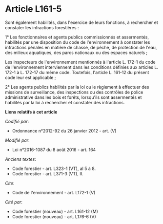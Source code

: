 # Article L161-5

Sont également habilités, dans l'exercice de leurs fonctions, à rechercher et constater les infractions forestières : 

1° Les fonctionnaires et agents publics commissionnés et assermentés, habilités par une disposition du code de
l'environnement à constater les infractions pénales en matière de chasse, de pêche, de protection de l'eau, des milieux
aquatiques, des parcs nationaux ou des espaces naturels ; 

Les inspecteurs de l'environnement mentionnés à l'article L. 172-1 du code de l'environnement interviennent dans les
conditions définies aux articles L. 172-1 à L. 172-17 du même code. Toutefois, l'article L. 161-12 du présent code leur est
applicable ; 

2° Les agents publics habilités par la loi ou le règlement à effectuer des missions de surveillance, des inspections ou des
contrôles de police administrative dans les bois et forêts, lorsqu'ils sont assermentés et habilités par la loi à rechercher
et constater des infractions.

**Liens relatifs à cet article**

_Codifié par_:

  - Ordonnance n°2012-92 du 26 janvier 2012 - art. (V)

_Modifié par_:

  - Loi n°2016-1087 du 8 août 2016 - art. 164

_Anciens textes_:

  - Code forestier - art. L323-1 (VT), al 5 à 8.
  - Code forestier - art. L371-3 (VT), II.

_Cite_:

  - Code de l'environnement - art. L172-1 (V)

_Cité par_:

  - Code forestier (nouveau) - art. L161-12 (M)
  - Code forestier (nouveau) - art. L176-6 (V)
